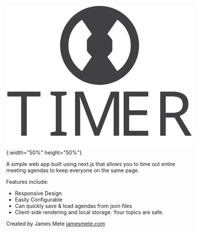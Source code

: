 ![Timer Logo](public/timer-logo.svg){:width="50%" height="50%"}

A simple web app built using next.js that allows you to time out entire meeting agendas to keep everyone on the same page.

Features include:

- Responsive Design
- Easily Configurable
- Can quickly save & load agendas from json files
- Client-side rendering and local storage. Your topics are safe.

Created by James Mete
[jamesmete.com](https://jamesmete.com)
